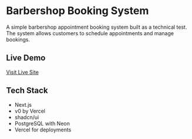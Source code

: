 # Barbershop Booking System

A simple barbershop appointment booking system built as a technical test. The system allows customers to schedule appointments and manage bookings.

## Live Demo
[Visit Live Site](https://cjn96zixgrnlqoedhng6b65ahvg2jzcu.vercel.app/)

## Tech Stack
- Next.js
- v0 by Vercel
- shadcn/ui 
- PostgreSQL with Neon
- Vercel for deployments
